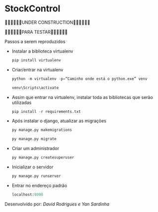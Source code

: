 # StockControl

🚧🚧🚧🚧🚧🚧UNDER CONSTRUCTION🚧🚧🚧🚧🚧🚧

🚧🚧🚧🚧🚧🚧PARA TESTAR🚧🚧🚧🚧🚧🚧

Passos a serem reproduzidos
  - Instalar a biblioteca virtualenv
    ~~~python
    pip install virtualenv
    ~~~
  - Criar/entrar na virtualenv
    ~~~python
    python -m virtualenv -p=”Caminho onde está o python.exe” venv
    ~~~
    ~~~cmd
    venv\Scripts\activate
    ~~~
  - Assim que entrar na virtualenv, instalar toda as bibliotecas que serão utilizadas
    ~~~python
    pip install -r requirements.txt
    ~~~
  - Após instalar o django, atualizar as migrações
    ~~~python
    py manage.py makemigrations
    ~~~
    ~~~python
    py manage.py migrate
    ~~~
  - Criar um administrador
    ~~~python
    py manage.py createsuperuser
    ~~~
  - Inicializar o servidor
    ~~~python
    py manage.py runserver
    ~~~
  - Entrar no endereço padrão
    ~~~python
    localhost:8000
    ~~~

Desenvolvido por: *David Rodrigues e Yan Sardinha*
